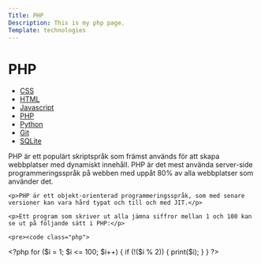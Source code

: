 ```yaml
---
Title: PHP
Description: This is my php page.
Template: technologies
---
```


# PHP

<div class="grid-2">
  <div class="sidebar">
    <ul>
        <li><a href="css">CSS</a></li>
        <li><a href="html">HTML</a></li>
        <li><a href="javascript">Javascript</a></li>
        <li><a href="php">PHP</a></li>
        <li><a href="python">Python</a></li>
        <li><a href="git">Git</a></li>
        <li><a href="sqlite">SQLite</a></li>
    </ul>
  </div>

  <div class="single">
    <p>PHP är ett populärt skriptspråk som främst används för att skapa webbplatser med dynamiskt innehåll. PHP är det mest använda server-side programmeringsspråk på webben med uppåt 80% av alla webbplatser som använder det.</p>

    <p>PHP är ett objekt-orienterad programmeringsspråk, som med senare versioner kan vara hård typat och till och med JIT.</p>

    <p>Ett program som skriver ut alla jämna siffror mellan 1 och 100 kan se ut på följande sätt i PHP:</p>

    <pre><code class="php">
&lt;?php
for ($i = 1; $i <= 100; $i++) {
    if (!($i % 2)) {
        print($i);
    }
}
?&gt;
    </code></pre>
  </div>
</div>

